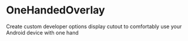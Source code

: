 # OneHandedOverlay
Create custom developer options display cutout to comfortably use your Android device with one hand

